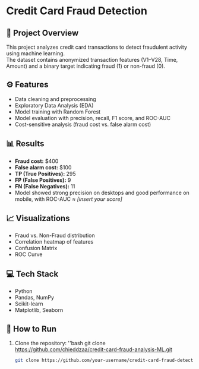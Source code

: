 # Credit Card Fraud Detection  
## 📌 Project Overview  
This project analyzes credit card transactions to detect fraudulent activity using machine learning.  
The dataset contains anonymized transaction features (V1–V28, Time, Amount) and a binary target indicating fraud (1) or non-fraud (0).  

## ⚙️ Features  
- Data cleaning and preprocessing  
- Exploratory Data Analysis (EDA)  
- Model training with Random Forest  
- Model evaluation with precision, recall, F1 score, and ROC-AUC  
- Cost-sensitive analysis (fraud cost vs. false alarm cost)  

## 📊 Results  
- **Fraud cost:** $400  
- **False alarm cost:** $100  
- **TP (True Positives):** 295  
- **FP (False Positives):** 9  
- **FN (False Negatives):** 11  
- Model showed strong precision on desktops and good performance on mobile, with ROC-AUC ≈ *[insert your score]*  

## 📈 Visualizations  
- Fraud vs. Non-Fraud distribution  
- Correlation heatmap of features  
- Confusion Matrix  
- ROC Curve  

## 💻 Tech Stack  
- Python  
- Pandas, NumPy  
- Scikit-learn  
- Matplotlib, Seaborn  
## 🚀 How to Run  
1. Clone the repository:
  ''bash
   git clone https://github.com/chieddzaa/credit-card-fraud-analysis-ML.git
   ```bash
   git clone https://github.com/your-username/credit-card-fraud-detection.git
